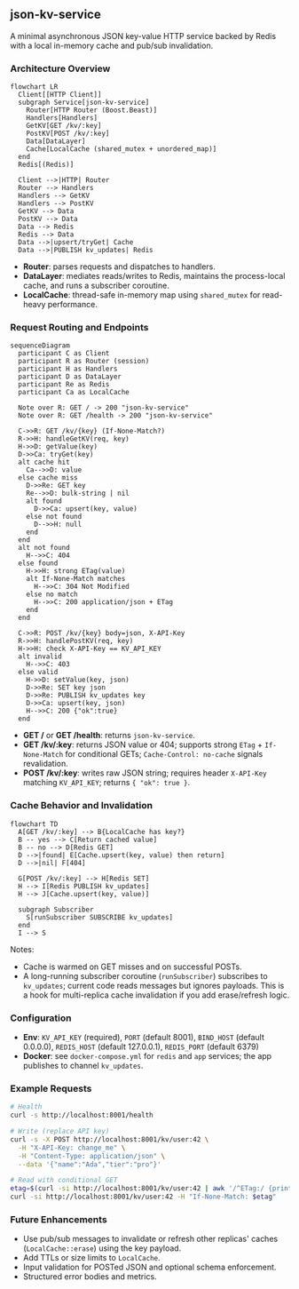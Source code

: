 ## json-kv-service

A minimal asynchronous JSON key-value HTTP service backed by Redis with a local in-memory cache and pub/sub invalidation.

### Architecture Overview
```mermaid
flowchart LR
  Client[[HTTP Client]]
  subgraph Service[json-kv-service]
    Router[HTTP Router (Boost.Beast)]
    Handlers[Handlers]
    GetKV[GET /kv/:key]
    PostKV[POST /kv/:key]
    Data[DataLayer]
    Cache[LocalCache (shared_mutex + unordered_map)]
  end
  Redis[(Redis)]

  Client -->|HTTP| Router
  Router --> Handlers
  Handlers --> GetKV
  Handlers --> PostKV
  GetKV --> Data
  PostKV --> Data
  Data --> Redis
  Redis --> Data
  Data -->|upsert/tryGet| Cache
  Data -->|PUBLISH kv_updates| Redis
```

- **Router**: parses requests and dispatches to handlers.
- **DataLayer**: mediates reads/writes to Redis, maintains the process-local cache, and runs a subscriber coroutine.
- **LocalCache**: thread-safe in-memory map using `shared_mutex` for read-heavy performance.

### Request Routing and Endpoints
```mermaid
sequenceDiagram
  participant C as Client
  participant R as Router (session)
  participant H as Handlers
  participant D as DataLayer
  participant Re as Redis
  participant Ca as LocalCache

  Note over R: GET / -> 200 "json-kv-service"
  Note over R: GET /health -> 200 "json-kv-service"

  C->>R: GET /kv/{key} (If-None-Match?)
  R->>H: handleGetKV(req, key)
  H->>D: getValue(key)
  D->>Ca: tryGet(key)
  alt cache hit
    Ca-->>D: value
  else cache miss
    D->>Re: GET key
    Re-->>D: bulk-string | nil
    alt found
      D->>Ca: upsert(key, value)
    else not found
      D-->>H: null
    end
  end
  alt not found
    H-->>C: 404
  else found
    H->>H: strong ETag(value)
    alt If-None-Match matches
      H-->>C: 304 Not Modified
    else no match
      H-->>C: 200 application/json + ETag
    end
  end

  C->>R: POST /kv/{key} body=json, X-API-Key
  R->>H: handlePostKV(req, key)
  H->>H: check X-API-Key == KV_API_KEY
  alt invalid
    H-->>C: 403
  else valid
    H->>D: setValue(key, json)
    D->>Re: SET key json
    D->>Re: PUBLISH kv_updates key
    D->>Ca: upsert(key, json)
    H-->>C: 200 {"ok":true}
  end
```

- **GET /** or **GET /health**: returns `json-kv-service`.
- **GET /kv/:key**: returns JSON value or 404; supports strong `ETag` + `If-None-Match` for conditional GETs; `Cache-Control: no-cache` signals revalidation.
- **POST /kv/:key**: writes raw JSON string; requires header `X-API-Key` matching `KV_API_KEY`; returns `{ "ok": true }`.

### Cache Behavior and Invalidation
```mermaid
flowchart TD
  A[GET /kv/:key] --> B{LocalCache has key?}
  B -- yes --> C[Return cached value]
  B -- no --> D[Redis GET]
  D -->|found| E[Cache.upsert(key, value) then return]
  D -->|nil| F[404]

  G[POST /kv/:key] --> H[Redis SET]
  H --> I[Redis PUBLISH kv_updates]
  H --> J[Cache.upsert(key, value)]

  subgraph Subscriber
    S[runSubscriber SUBSCRIBE kv_updates]
  end
  I --> S
```

Notes:
- Cache is warmed on GET misses and on successful POSTs.
- A long-running subscriber coroutine (`runSubscriber`) subscribes to `kv_updates`; current code reads messages but ignores payloads. This is a hook for multi-replica cache invalidation if you add erase/refresh logic.

### Configuration
- **Env**: `KV_API_KEY` (required), `PORT` (default 8001), `BIND_HOST` (default 0.0.0.0), `REDIS_HOST` (default 127.0.0.1), `REDIS_PORT` (default 6379)
- **Docker**: see `docker-compose.yml` for `redis` and `app` services; the app publishes to channel `kv_updates`.

### Example Requests
```bash
# Health
curl -s http://localhost:8001/health

# Write (replace API key)
curl -s -X POST http://localhost:8001/kv/user:42 \
  -H "X-API-Key: change_me" \
  -H "Content-Type: application/json" \
  --data '{"name":"Ada","tier":"pro"}'

# Read with conditional GET
etag=$(curl -si http://localhost:8001/kv/user:42 | awk '/^ETag:/ {print $2}')
curl -si http://localhost:8001/kv/user:42 -H "If-None-Match: $etag"
```

### Future Enhancements
- Use pub/sub messages to invalidate or refresh other replicas' caches (`LocalCache::erase`) using the key payload.
- Add TTLs or size limits to `LocalCache`.
- Input validation for POSTed JSON and optional schema enforcement.
- Structured error bodies and metrics.
